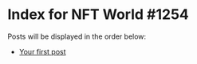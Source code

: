 # Index for NFT World #1254
Posts will be displayed in the order below:

- [Your first post](./001-first.md)

